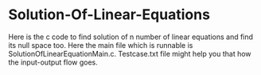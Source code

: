 # Solution-Of-Linear-Equations
Here is the c code to find solution of n number of linear equations and find its null space too.
Here the main file which is runnable is SolutionOfLinearEquationMain.c.
Testcase.txt file might help you that how the input-output flow goes.
